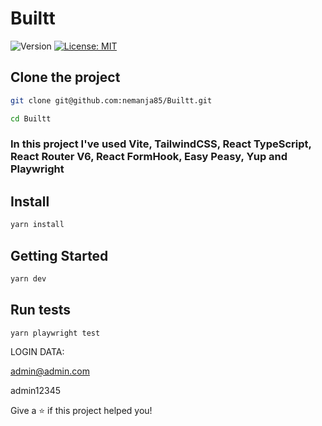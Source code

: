 # Builtt

<p>
  <img alt="Version" src="https://img.shields.io/badge/version-0.1-blue.svg?cacheSeconds=2592000" />
  <a href="#" target="_blank">
    <img alt="License: MIT" src="https://img.shields.io/badge/License-MIT-yellow.svg" />
  </a>
</p>


## Clone the project

```sh
git clone git@github.com:nemanja85/Builtt.git
```
```sh
cd Builtt
```

### In this project I've used Vite, TailwindCSS, React TypeScript, React Router V6, React FormHook, Easy Peasy, Yup and Playwright

## Install

```sh
yarn install
```


## Getting Started

```sh
yarn dev
```

## Run tests

```sh
yarn playwright test
```


LOGIN DATA: 

admin@admin.com

admin12345


Give a ⭐️ if this project helped you!


